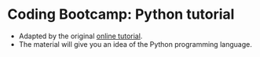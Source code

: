 # Coding Bootcamp: Python tutorial

- Adapted by the original [online tutorial](https://docs.python.org/3/tutorial/).
- The material will give you an idea of the Python programming language.
